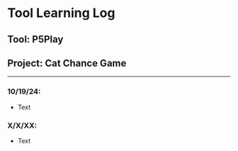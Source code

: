 # Tool Learning Log

## Tool: **P5Play**

## Project: **Cat Chance Game**

---

### 10/19/24:
* Text

### X/X/XX:
* Text


<!-- 
* Links you used today (websites, videos, etc)
* Things you tried, progress you made, etc
* Challenges, a-ha moments, etc
* Questions you still have
* What you're going to try next
-->
